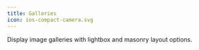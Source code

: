 ```yaml
---
title: Galleries
icon: ios-compact-camera.svg
---
```


Display image galleries with lightbox and masonry layout options.